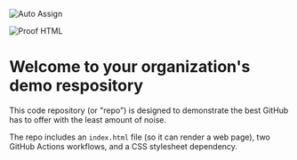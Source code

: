 ![Auto Assign](https://github.com/Therapy-Insights-Practice/demo-repository/actions/workflows/auto-assign.yml/badge.svg)

![Proof HTML](https://github.com/Therapy-Insights-Practice/demo-repository/actions/workflows/proof-html.yml/badge.svg)

# Welcome to your organization's demo respository
This code repository (or "repo") is designed to demonstrate the best GitHub has to offer with the least amount of noise.

The repo includes an `index.html` file (so it can render a web page), two GitHub Actions workflows, and a CSS stylesheet dependency.
